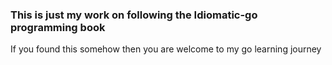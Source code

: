 ### This is just my work on following the Idiomatic-go programming book

If you found this somehow then you are welcome to my go learning journey
